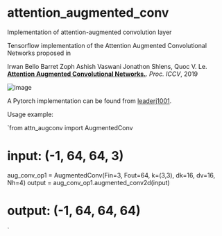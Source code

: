 # attention_augmented_conv
Implementation of attention-augmented convolution layer

Tensorflow implementation of the Attention Augmented Convolutional Networks proposed in

Irwan Bello Barret Zoph Ashish Vaswani Jonathon Shlens, Quoc V. Le. [__Attention Augmented Convolutional Networks.__](https://arxiv.org/pdf/1904.09925v1.pdf). _Proc. ICCV_, 2019

![image](figure/image.png)

A Pytorch implementation can be found from [leaderj1001](Attention-Augmented-Conv2d).

Usage example: 

`from attn_augconv import AugmentedConv

 # input: (-1, 64, 64, 3) 
 aug_conv_op1 = AugmentedConv(Fin=3, Fout=64, k=(3,3), dk=16, dv=16, Nh=4)
 output = aug_conv_op1.augmented_conv2d(input)
 # output: (-1, 64, 64, 64)
`

